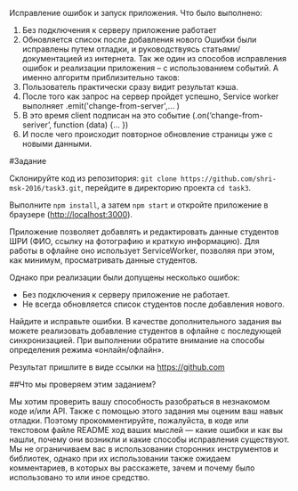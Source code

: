 Исправление ошибок и запуск приложения.
Что было выполнено:
1.	Без подключения к серверу приложение работает
2.	Обновляется список после добавления нового 
Ошибки были исправлены путем отладки, и руководствуясь статьями/документацией из интернета.
Так же один из способов исправления ошибок и реализации приложения – с использованием событий. 
А именно алгоритм приблизительно таков:
1.	Пользователь практически сразу видит результат кэша.
2.	После того как запрос на сервер пройдет успешно, Service worker выполняет .emit('change-from-server',… )
3.	В это время client подписан на это событие (.on(‘change-from-seriver’, function (data) {… })
4.	И после чего происходит повторное обновление страницы уже с новыми данными.






#Задание

Склонируйте код из репозитория: `git clone https://github.com/shri-msk-2016/task3.git`, перейдите в директорию проекта `cd task3`.

Выполните `npm install`, а затем `npm start` и откройте приложение в браузере (<http://localhost:3000>).

Приложение позволяет добавлять и редактировать данные студентов ШРИ (ФИО, ссылку на фотографию и краткую информацию). Для работы в офлайне оно использует ServiceWorker, позволяя при этом, как минимум, просматривать данные студентов.

Однако при реализации были допущены несколько ошибок:

* Без подключения к серверу приложение не работает.
* Не всегда обновляется список студентов после добавления нового.

Найдите и исправьте ошибки. В качестве дополнительного задания вы можете реализовать добавление студентов в офлайне с последующей синхронизацией. При выполнении обратите внимание на способы определения режима «онлайн/офлайн».

Результат пришлите в виде ссылки на https://github.com

##Что мы проверяем этим заданием?

Мы хотим проверить вашу способность разобраться в незнакомом коде и/или API. Также с помощью этого задания мы оценим ваш навык отладки. Поэтому прокомментируйте, пожалуйста, в коде или текстовом файле README ход ваших мыслей — какие ошибки и как вы нашли, почему они возникли и какие способы исправления существуют. Мы не ограничиваем вас в использовании сторонних инструментов и библиотек, однако при их использовании также ожидаем комментариев, в которых вы расскажете, зачем и почему было использовано то или иное средство.
